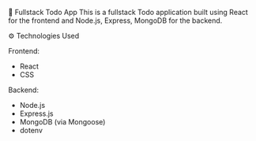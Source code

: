📝 Fullstack Todo App
This is a fullstack Todo application built using React for the frontend and Node.js, Express, MongoDB for the backend.

⚙️ Technologies Used

Frontend:
- React
- CSS

Backend:
- Node.js
- Express.js
- MongoDB (via Mongoose)
- dotenv

